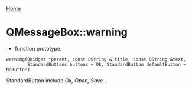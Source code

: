 [Home](README.md)

# QMessageBox::warning
* function prototype:
```
warning(QWidget *parent, const QString & title, const QString &text, 
        StandardButtons buttons = Ok, StandardButton defaultButton = NoButton)
```
StandardButton include *Ok, Open, Save...* 
